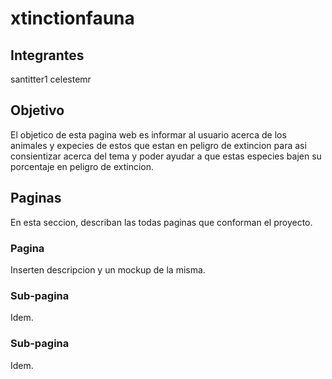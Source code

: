 # xtinctionfauna

## Integrantes

santitter1
celestemr

## Objetivo

El objetico de esta pagina web es informar al usuario acerca de los animales y expecies de estos que estan en peligro de extincion para asi consientizar acerca del tema y poder ayudar a que estas especies bajen su porcentaje en peligro de extincion.

## Paginas

En esta seccion, describan las todas paginas que conforman el proyecto.

### Pagina

Inserten descripcion y un mockup de la misma.

### Sub-pagina

Idem.

### Sub-pagina

Idem.
